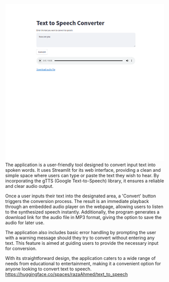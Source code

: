 ![Alt text](text2speech.png)
The application is a user-friendly tool designed to convert input text into spoken words. It uses Streamlit for its web interface, providing a clean and simple space where users can type or paste the text they wish to hear. By incorporating the gTTS (Google Text-to-Speech) library, it ensures a reliable and clear audio output.

Once a user inputs their text into the designated area, a 'Convert' button triggers the conversion process. The result is an immediate playback through an embedded audio player on the webpage, allowing users to listen to the synthesized speech instantly. Additionally, the program generates a download link for the audio file in MP3 format, giving the option to save the audio for later use.

The application also includes basic error handling by prompting the user with a warning message should they try to convert without entering any text. This feature is aimed at guiding users to provide the necessary input for conversion.

With its straightforward design, the application caters to a wide range of needs from educational to entertainment, making it a convenient option for anyone looking to convert text to speech.
https://huggingface.co/spaces/razaAhmed/text_to_speech